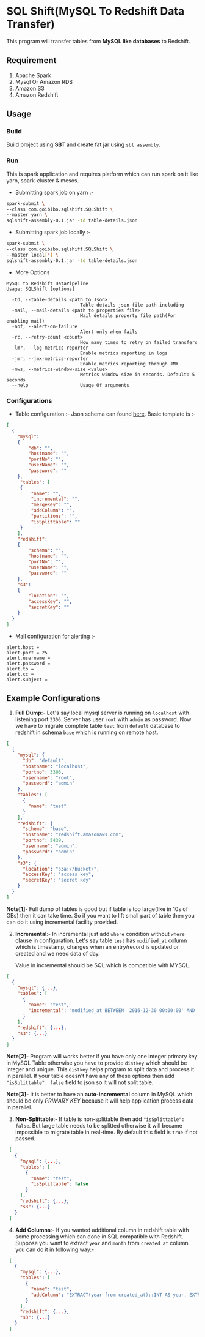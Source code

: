 # SQL Shift(MySQL To Redshift Data Transfer)

This program will transfer tables from **MySQL like databases** to Redshift.

Requirement
-----------
1. Apache Spark
2. Mysql Or Amazon RDS
3. Amazon S3
4. Amazon Redshift

Usage
-----

### Build
Build project using **SBT** and create fat jar using `sbt assembly`.

### Run
This is spark application and requires platform which can run spark on it like yarn, spark-cluster & mesos.

- Submitting spark job on yarn :-
```bash
spark-submit \
--class com.goibibo.sqlshift.SQLShift \
--master yarn \
sqlshift-assembly-0.1.jar -td table-details.json
```

- Submitting spark job locally :-
```bash
spark-submit \
--class com.goibibo.sqlshift.SQLShift \
--master local[*] \
sqlshift-assembly-0.1.jar -td table-details.json
```

- More Options

```text
MySQL to Redshift DataPipeline
Usage: SQLShift [options]

  -td, --table-details <path to Json>
                           Table details json file path including
  -mail, --mail-details <path to properties file>
                           Mail details property file path(For enabling mail)
  -aof, --alert-on-failure
                           Alert only when fails
  -rc, --retry-count <count>
                           How many times to retry on failed transfers
  -lmr, --log-metrics-reporter
                           Enable metrics reporting in logs
  -jmr, --jmx-metrics-reporter
                           Enable metrics reporting through JMX
  -mws, --metrics-window-size <value>
                           Metrics window size in seconds. Default: 5 seconds
  --help                   Usage Of arguments
```

### Configurations

- Table configuration :- Json schema can found [here](src/main/resources/json.schema). Basic template is :-

```json
[
  {
    "mysql":
    {
        "db": "",
        "hostname": "",
        "portNo": "",
        "userName": "",
        "password": ""
    },
     "tables": [
     {
         "name": "",
         "incremental": "",
         "mergeKey": "",
         "addColumn": "",
         "partitions": "",
         "isSplittable": ""
     }
    ],
    "redshift":
    {
        "schema": "",
        "hostname": "",
        "portNo": "",
        "userName": "",
        "password": ""
    },
    "s3":
    {
        "location": "",
        "accessKey": "",
        "secretKey": ""
    }
  }
]
```

- Mail configuration for alerting :-

```PROPERTIES
alert.host =
alert.port = 25
alert.username =
alert.password =
alert.to =
alert.cc =
alert.subject =
```

## Example Configurations

1. **Full Dump**:- Let's say local mysql server is running on `localhost` with listening port `3306`. Server has user `root` with 
`admin` as password. Now we have to migrate complete table `test` from `default` database to redshift in schema `base` 
which is running on remote host.
 
```json
[
  {
    "mysql": {
      "db": "default",
      "hostname": "localhost",
      "portno": 3306,
      "username": "root",
      "password": "admin"
    },
    "tables": [
      {
        "name": "test"
      }
    ],
    "redshift": {
      "schema": "base",
      "hostname": "redshift.amazonaws.com",
      "portno": 5439,
      "username": "admin",
      "password": "admin"
    },
    "s3": {
      "location": "s3a://bucket/",
      "accessKey": "access key",
      "secretKey": "secret key"
    }
  }
]
```

**Note[1]**- Full dump of tables is good but if table is too large(like in 10s of GBs) then it can take time. So if you 
want to lift small part of table then you can do it using incremental facility provided. 
 
 
2. **Incremental**:- In incremental just add `where` condition without `where` clause in configuration. Let's say table `test` has 
`modified_at` column which is timestamp, changes when an entry/record is updated or created and we need data of day.
 
   Value in incremental should be SQL which is compatible with MYSQL.  
 
 ```json
 [
   {
     "mysql": {...},
     "tables": [
       {
         "name": "test",
         "incremental": "modified_at BETWEEN '2016-12-30 00:00:00' AND '2016-12-30 23:59:59'"
       }
     ],
     "redshift": {...},
     "s3": {...}
   }
 ]
 ```
 
 **Note[2]**- Program will works better if you have only one integer primary key in MySQL Table otherwise you have to 
 provide `distkey` which should be integer and unique. This `distkey` helps program to split data and process it in 
 parallel. If your table doesn't have any of these options then add `"isSplittable": false` field to json so it will not
 split table.

 **Note[3]**- It is better to have an **auto-incremental** column in MySQL which should be only _PRIMARY KEY_ because
  it will help application process data in parallel.

3. **Non-Splittable**:- If table is non-splittable then add `"isSplittable": false`. But large table needs to be splitted otherwise it will
became impossible to migrate table in real-time. By default this field is `true` if not passed.

```json
 [
   {
     "mysql": {...},
     "tables": [
       {
         "name": "test",
         "isSplittable": false
       }
     ],
     "redshift": {...},
     "s3": {...}
   }
 ]
 ```

4. **Add Columns**:- If you wanted additional column in redshift table with some processing which can done in SQL 
compatible with Redshift. Suppose you want to extract `year` and `month` from `created_at` column you can do it in 
following way:-
 
 ```json
  [
    {
      "mysql": {...},
      "tables": [
        {
          "name": "test",
          "addColumn": "EXTRACT(year from created_at)::INT AS year, EXTRACT(month from created_at)::INT AS month"
        }
      ],
      "redshift": {...},
      "s3": {...}
    }
  ]
  ```